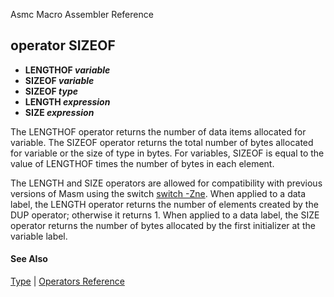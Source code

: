 Asmc Macro Assembler Reference

## operator SIZEOF

- **LENGTHOF _variable_**
- **SIZEOF _variable_**
- **SIZEOF _type_**
- **LENGTH _expression_**
- **SIZE _expression_**

The LENGTHOF operator returns the number of data items allocated for variable. The SIZEOF operator returns the total number of bytes allocated for variable or the size of type in bytes. For variables, SIZEOF is equal to the value of LENGTHOF times the number of bytes in each element.

The LENGTH and SIZE operators are allowed for compatibility with previous versions of Masm using the switch [switch -Zne](../command/option-zne.md). When applied to a data label, the LENGTH operator returns the number of elements created by the DUP operator; otherwise it returns 1. When applied to a data label, the SIZE operator returns the number of bytes allocated by the first initializer at the variable label.

#### See Also

[Type](type.md) | [Operators Reference](readme.md)
